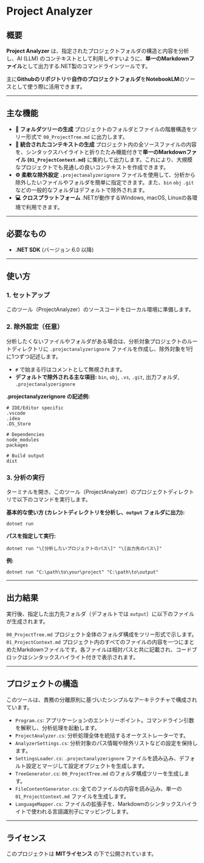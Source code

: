 ﻿# **Project Analyzer**

## **概要**

**Project Analyzer** は、指定されたプロジェクトフォルダの構造と内容を分析し、AI (LLM) のコンテキストとして利用しやすいように、**単一のMarkdownファイル**として出力する.NET製のコマンドラインツールです。

主に**Githubのリポジトリ**や**自作のプロジェクトフォルダ**を**NotebookLM**のソースとして使う際に活用できます。

---

## **主な機能**

* **📁 フォルダツリーの生成** プロジェクトのフォルダとファイルの階層構造をツリー形式で `00_ProjectTree.md` に出力します。  
* **📄 統合されたコンテキストの生成** プロジェクト内の全ソースファイルの内容を、シンタックスハイライトと折りたたみ機能付きで**単一のMarkdownファイル (`01_ProjectContext.md`)** に集約して出力します。これにより、大規模なプロジェクトでも見通しの良いコンテキストを作成できます。  
* **⚙️ 柔軟な除外設定** `.projectanalyzerignore` ファイルを使用して、分析から除外したいファイルやフォルダを簡単に指定できます。また、`bin` `obj` `.git` などの一般的なフォルダはデフォルトで除外されます。  
* **💻 クロスプラットフォーム** .NETが動作するWindows, macOS, Linuxの各環境で利用できます。

---

## **必要なもの**

* **.NET SDK** (バージョン 6.0 以降)

---

## **使い方**

### **1\. セットアップ**

このツール（ProjectAnalyzer）のソースコードをローカル環境に準備します。

### **2\. 除外設定（任意）**

分析したくないファイルやフォルダがある場合は、分析対象プロジェクトのルートディレクトリに `.projectanalyzerignore` ファイルを作成し、除外対象を1行に1つずつ記述します。

* `#` で始まる行はコメントとして無視されます。  
* **デフォルトで除外される主な項目:** `bin`, `obj`, `.vs`, `.git`, 出力フォルダ, `.projectanalyzerignore`

**.projectanalyzerignore の記述例:**

```
# IDE/Editor specific
.vscode
.idea
.DS_Store

# Dependencies
node_modules
packages

# Build output
dist
```

### **3\. 分析の実行**

ターミナルを開き、このツール（ProjectAnalyzer）のプロジェクトディレクトリで以下のコマンドを実行します。

**基本的な使い方 (カレントディレクトリを分析し、`output` フォルダに出力):**

```
dotnet run
```

**パスを指定して実行:**

```
dotnet run "\[分析したいプロジェクトのパス\]" "\[出力先のパス\]"
```

**例:**

```
dotnet run "C:\path\to\your\project" "C:\path\to\output"
```

---

## **出力結果**

実行後、指定した出力先フォルダ（デフォルトでは `output`）に以下のファイルが生成されます。

`00_ProjectTree.md` プロジェクト全体のフォルダ構成をツリー形式で示します。  
`01_ProjectContext.md` プロジェクト内のすべてのファイルの内容を一つにまとめたMarkdownファイルです。各ファイルは相対パスと共に記載され、コードブロックはシンタックスハイライト付きで表示されます。  

---

## **プロジェクトの構造**

このツールは、責務の分離原則に基づいたシンプルなアーキテクチャで構成されています。

* `Program.cs`: アプリケーションのエントリーポイント。コマンドライン引数を解釈し、分析処理を起動します。  
* `ProjectAnalyzer.cs`: 分析処理全体を統括するオーケストレーターです。  
* `AnalyzerSettings.cs`: 分析対象のパス情報や除外リストなどの設定を保持します。  
* `SettingsLoader.cs`: `.projectanalyzerignore` ファイルを読み込み、デフォルト設定とマージして設定オブジェクトを生成します。  
* `TreeGenerator.cs`: `00_ProjectTree.md` のフォルダ構成ツリーを生成します。  
* `FileContentGenerator.cs`: 全てのファイルの内容を読み込み、単一の `01_ProjectContext.md` ファイルを生成します。  
* `LanguageMapper.cs`: ファイルの拡張子を、Markdownのシンタックスハイライトで使われる言語識別子にマッピングします。

---

## **ライセンス**

このプロジェクトは **MITライセンス** の下で公開されています。